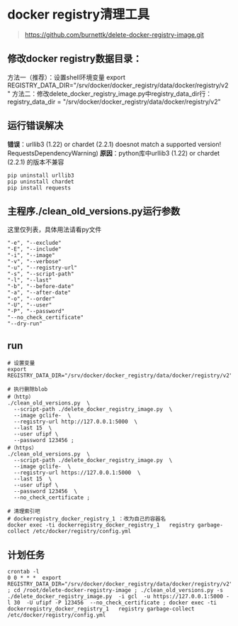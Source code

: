 # docker registry清理工具

> https://github.com/burnettk/delete-docker-registry-image.git


## 修改docker registry数据目录：
方法一（推荐）：设置shell环境变量
    export REGISTRY_DATA_DIR="/srv/docker/docker_registry/data/docker/registry/v2"
方法二：修改delete_docker_registry_image.py中registry_data_dir行：
    registry_data_dir = "/srv/docker/docker_registry/data/docker/registry/v2"


## 运行错误解决
**错误**：urllib3 (1.22) or chardet (2.2.1) doesnot match a supported version! RequestsDependencyWarning)
**原因**：python库中urllib3 (1.22) or chardet (2.2.1) 的版本不兼容
```
pip uninstall urllib3
pip uninstall chardet
pip install requests
```

## 主程序./clean_old_versions.py运行参数
这里仅列表，具体用法请看py文件
```text
"-e", "--exclude"
"-E", "--include"
"-i", "--image"
"-v", "--verbose"
"-u", "--registry-url"
"-s", "--script-path"
"-l", "--last"
"-b", "--before-date"
"-a", "--after-date"
"-o", "--order"
"-U", "--user"
"-P", "--password"
"--no_check_certificate"
"--dry-run"
```


## run
```
# 设置变量
export REGISTRY_DATA_DIR="/srv/docker/docker_registry/data/docker/registry/v2"

# 执行删除blob
#（http）
./clean_old_versions.py  \
  --script-path ./delete_docker_registry_image.py  \
  --image gclife-  \
  --registry-url http://127.0.0.1:5000  \
  --last 15  \
  --user ufipf \
  --password 123456 ;
#（https）
./clean_old_versions.py  \
  --script-path ./delete_docker_registry_image.py  \
  --image gclife-  \
  --registry-url https://127.0.0.1:5000  \
  --last 15  \
  --user ufipf \
  --password 123456  \
  --no_check_certificate ;

# 清理索引吧
# dockerregistry_docker_registry_1 ：改为自己的容器名
docker exec -ti dockerregistry_docker_registry_1   registry garbage-collect /etc/docker/registry/config.yml
```


## 计划任务
```
crontab -l
0 0 * * *  export REGISTRY_DATA_DIR="/srv/docker/docker_registry/data/docker/registry/v2" ; cd /root/delete-docker-registry-image ; ./clean_old_versions.py -s ./delete_docker_registry_image.py  -i gcl  -u https://127.0.0.1:5000 -l 30  -U ufipf -P 123456  --no_check_certificate ; docker exec -ti dockerregistry_docker_registry_1   registry garbage-collect /etc/docker/registry/config.yml
```





